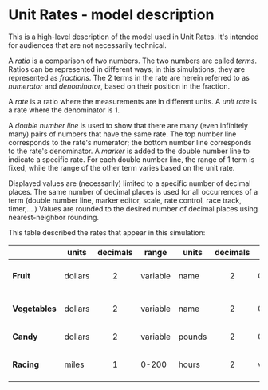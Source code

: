 # Unit Rates - model description

This is a high-level description of the model used in Unit Rates. It's intended for audiences
that are not necessarily technical.

A *ratio* is a comparison of two numbers. The two numbers are called *terms*. Ratios can be represented in different 
ways; in this simulations, they are represented as *fractions*.  The 2 terms in the rate are herein referred to as 
*numerator* and *denominator*, based on their position in the fraction. 

A *rate* is a ratio where the measurements are in different units. A *unit rate* is a rate where the denominator is 1.

A *double number line* is used to show that there are many (even infinitely many) pairs of numbers that have
the same rate.  The top number line corresponds to the rate's numerator; the bottom number line corresponds to
the rate's denominator.  A *marker* is added to the double number line to indicate a specific rate. For each double 
number line, the range of 1 term is fixed, while the range of the other term varies based on the unit rate.
 
Displayed values are (necessarily) limited to a specific number of decimal places. The same number of decimal places
is used for all occurrences of a term (double number line, marker editor, scale, rate control, race track, timer,... )
Values are rounded to the desired number of decimal places using nearest-neighbor rounding.  

This table described the rates that appear in this simulation:

|           | units | decimals | range | units |  decimals | range  | example |
| --------- | ----- |:-----:| ---- | ---- |:-----:| ----- | ----- |
| **Fruit**  | dollars  | 2 | variable | name | 2 | 0-16 | $5.00 / 2 Apples |
| **Vegetables** | dollars  | 2 | variable | name | 2 | 0-16 | $3.25 / 10 Carrots |
| **Candy**     | dollars  | 2 | variable | pounds | 2 | 0-1.6 | $1.25 / 1 pound |
| **Racing**    | miles | 1 | 0-200    | hours | 2 | variable  | 100 miles / 3 hours |

